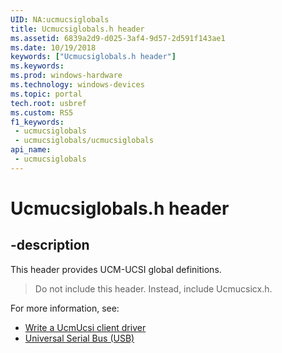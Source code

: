 ```yaml
---
UID: NA:ucmucsiglobals
title: Ucmucsiglobals.h header
ms.assetid: 6839a2d9-d025-3af4-9d57-2d591f143ae1
ms.date: 10/19/2018
keywords: ["Ucmucsiglobals.h header"]
ms.keywords: 
ms.prod: windows-hardware
ms.technology: windows-devices
ms.topic: portal
tech.root: usbref
ms.custom: RS5
f1_keywords:
 - ucmucsiglobals
 - ucmucsiglobals/ucmucsiglobals
api_name:
 - ucmucsiglobals
---
```


# Ucmucsiglobals.h header


## -description

This header provides UCM-UCSI global definitions.

> Do not include this header. Instead, include Ucmucsicx.h.

For more information, see:
- [Write a UcmUcsi client driver](/windows-hardware/drivers/usbcon/write-a-ucsi-driver)
- [Universal Serial Bus (USB)](/windows-hardware/drivers/usbcon)


